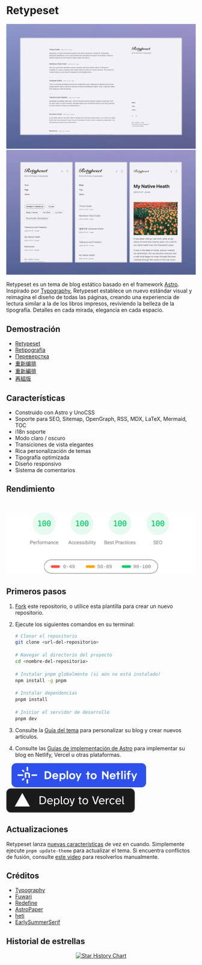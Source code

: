 # Retypeset

![Cover Image](../images/v1/retypeset-en-desktop.webp)
![Cover Image](../images/v1/retypeset-en-mobile.webp)

Retypeset es un tema de blog estático basado en el framework [Astro](https://astro.build/). Inspirado por [Typography](https://astro-theme-typography.vercel.app/), Retypeset establece un nuevo estándar visual y reimagina el diseño de todas las páginas, creando una experiencia de lectura similar a la de los libros impresos, reviviendo la belleza de la tipografía. Detalles en cada mirada, elegancia en cada espacio.

## Demostración

- [Retypeset](https://retypeset.radishzz.cc/en/)
- [Retipografía](https://retypeset.radishzz.cc/es/)
- [Переверстка](https://retypeset.radishzz.cc/ru/)
- [重新编排](https://retypeset.radishzz.cc/)
- [重新編排](https://retypeset.radishzz.cc/zh-tw/)
- [再組版](https://retypeset.radishzz.cc/ja/)

## Características

- Construido con Astro y UnoCSS
- Soporte para SEO, Sitemap, OpenGraph, RSS, MDX, LaTeX, Mermaid, TOC
- i18n soporte
- Modo claro / oscuro
- Transiciones de vista elegantes
- Rica personalización de temas
- Tipografía optimizada
- Diseño responsivo
- Sistema de comentarios

## Rendimiento

<br>
<p align="center">
  <a href="https://pagespeed.web.dev/analysis?url=https%3A%2F%2Fretypeset.radishzz.cc%2Fes%2F&form_factor=desktop">
    <img width="710" alt="Retypeset Lighthouse Score" src="../images/retypeset-lighthouse-score.svg">
  <a>
</p>

## Primeros pasos

1. [Fork](https://github.com/radishzzz/astro-theme-retypeset/fork) este repositorio, o utilice esta plantilla para crear un nuevo repositorio.
2. Ejecute los siguientes comandos en su terminal:

   ```bash
   # Clonar el repositorio
   git clone <url-del-repositorio>

   # Navegar al directorio del proyecto
   cd <nombre-del-repositorio>

   # Instalar pnpm globalmente (si aún no está instalado)
   npm install -g pnpm

   # Instalar dependencias
   pnpm install

   # Iniciar el servidor de desarrollo
   pnpm dev
   ```

3. Consulte la [Guía del tema](https://retypeset.radishzz.cc/es/posts/theme-guide/) para personalizar su blog y crear nuevos artículos.
4. Consulte las [Guías de implementación de Astro](https://docs.astro.build/es/guides/deploy/) para implementar su blog en Netlify, Vercel u otras plataformas.

&emsp;[![Deploy to Netlify](../images/deploy-netlify.svg)](https://app.netlify.com/start) [![Deploy to Vercel](../images/deploy-vercel.svg)](https://vercel.com/new)

## Actualizaciones

Retypeset lanza [nuevas características](https://github.com/radishzzz/astro-theme-retypeset/issues/18) de vez en cuando. Simplemente ejecute `pnpm update-theme` para actualizar el tema. Si encuentra conflictos de fusión, consulte [este video](https://youtu.be/lz5OuKzvadQ?si=sH_ALNgqxrYqNVQT) para resolverlos manualmente.

## Créditos

- [Typography](https://github.com/moeyua/astro-theme-typography)
- [Fuwari](https://github.com/saicaca/fuwari)
- [Redefine](https://github.com/EvanNotFound/hexo-theme-redefine)
- [AstroPaper](https://github.com/satnaing/astro-paper)
- [heti](https://github.com/sivan/heti)
- [EarlySummerSerif](https://github.com/GuiWonder/EarlySummerSerif)

## Historial de estrellas

<p align="center">
<a href="https://star-history.com/#radishzzz/astro-theme-retypeset&Date">
  <picture>
    <source media="(prefers-color-scheme: dark)" srcset="https://api.star-history.com/svg?repos=radishzzz/astro-theme-retypeset&type=Date&theme=dark" />
    <source media="(prefers-color-scheme: light)" srcset="https://api.star-history.com/svg?repos=radishzzz/astro-theme-retypeset&type=Date" />
    <img alt="Star History Chart" src="https://api.star-history.com/svg?repos=radishzzz/astro-theme-retypeset&type=Date" />
  </picture>
</p>
